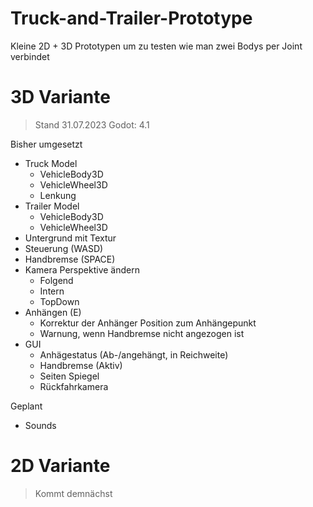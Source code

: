 # Truck-and-Trailer-Prototype
Kleine 2D + 3D Prototypen um zu testen wie man zwei Bodys per Joint verbindet

# 3D Variante
> Stand 31.07.2023
> Godot: 4.1 

Bisher umgesetzt
- Truck Model
  - VehicleBody3D
  - VehicleWheel3D
  - Lenkung
- Trailer Model
  - VehicleBody3D
  - VehicleWheel3D
- Untergrund mit Textur
- Steuerung (WASD)
- Handbremse (SPACE)
- Kamera Perspektive ändern
  - Folgend
  - Intern
  - TopDown
- Anhängen (E)
  - Korrektur der Anhänger Position zum Anhängepunkt
  - Warnung, wenn Handbremse nicht angezogen ist
- GUI
  - Anhägestatus (Ab-/angehängt, in Reichweite)
  - Handbremse (Aktiv)
  - Seiten Spiegel
  - Rückfahrkamera

Geplant
- Sounds

# 2D Variante

> Kommt demnächst

